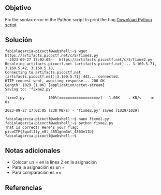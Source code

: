 ## Objetivo
Fix the syntax error in the Python script to print the flag.[Download Python script](https://artifacts.picoctf.net/c/5/fixme2.py)
## Solución 
```
fabiolagarcia-picoctf@webshell:~$ wget https://artifacts.picoctf.net/c/5/fixme2.py
--2023-09-27 17:02:05--  https://artifacts.picoctf.net/c/5/fixme2.py
Resolving artifacts.picoctf.net (artifacts.picoctf.net)... 3.160.5.71, 3.160.5.42, 3.160.5.18, ...
Connecting to artifacts.picoctf.net (artifacts.picoctf.net)|3.160.5.71|:443... connected.
HTTP request sent, awaiting response... 200 OK
Length: 1029 (1.0K) [application/octet-stream]
Saving to: 'fixme2.py'

fixme2.py           100%[==================>]   1.00K  --.-KB/s    in 0s      

2023-09-27 17:02:05 (238 MB/s) - 'fixme2.py' saved [1029/1029]

fabiolagarcia-picoctf@webshell:~$ nano fixme2.py 
fabiolagarcia-picoctf@webshell:~$ python fixme2.py 
That is correct! Here's your flag: picoCTF{3qu4l1ty_n0t_4551gnm3nt_4863e11b}
fabiolagarcia-picoctf@webshell:~$
```

## Notas adicionales
- Colocar un = en la línea 2 en la asignación
- Para la asignación es un =
- Para comparación es ==

## Referencias